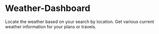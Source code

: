 # Weather-Dashboard

Locate the weather based on your search by location. Get various current weather information for your plans or travels. 
